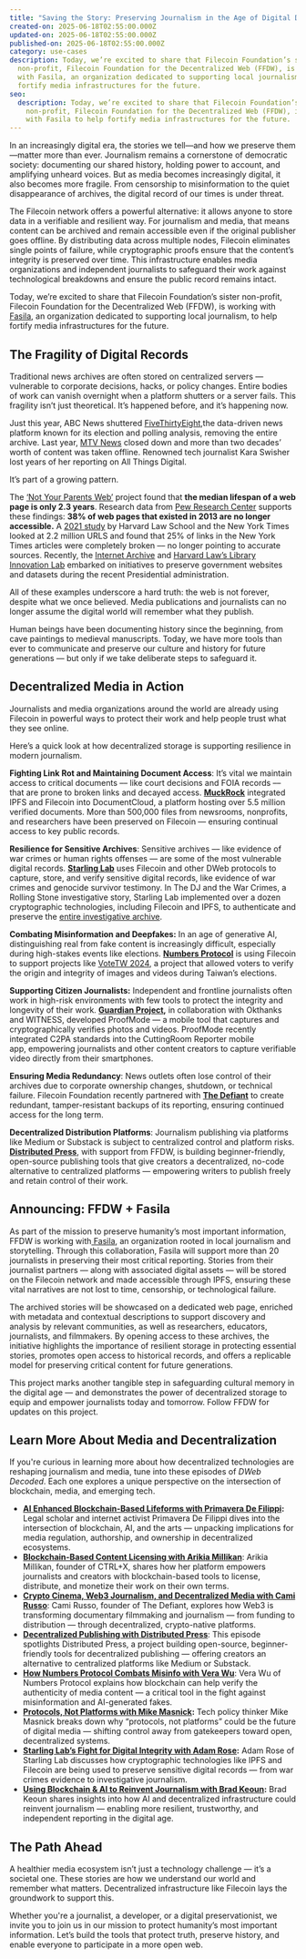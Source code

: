 ```yaml
---
title: "Saving the Story: Preserving Journalism in the Age of Digital Decay"
created-on: 2025-06-18T02:55:00.000Z
updated-on: 2025-06-18T02:55:00.000Z
published-on: 2025-06-18T02:55:00.000Z
category: use-cases
description: Today, we’re excited to share that Filecoin Foundation’s sister
  non-profit, Filecoin Foundation for the Decentralized Web (FFDW), is working
  with Fasila, an organization dedicated to supporting local journalism, to help
  fortify media infrastructures for the future.
seo:
  description: Today, we’re excited to share that Filecoin Foundation’s sister
    non-profit, Filecoin Foundation for the Decentralized Web (FFDW), is working
    with Fasila to help fortify media infrastructures for the future.
---
```

In an increasingly digital era, the stories we tell—and how we preserve them—matter more than ever. Journalism remains a cornerstone of democratic society: documenting our shared history, holding power to account, and amplifying unheard voices. But as media becomes increasingly digital, it also becomes more fragile. From censorship to misinformation to the quiet disappearance of archives, the digital record of our times is under threat.

The Filecoin network offers a powerful alternative: it allows anyone to store data in a verifiable and resilient way. For journalism and media, that means content can be archived and remain accessible even if the original publisher goes offline. By distributing data across multiple nodes, Filecoin eliminates single points of failure, while cryptographic proofs ensure that the content’s integrity is preserved over time. This infrastructure enables media organizations and independent journalists to safeguard their work against technological breakdowns and ensure the public record remains intact.

Today, we’re excited to share that Filecoin Foundation’s sister non-profit, Filecoin Foundation for the Decentralized Web (FFDW), is working with[ Fasila](https://www.fasila-inc.com/), an organization dedicated to supporting local journalism, to help fortify media infrastructures for the future.

## **The Fragility of Digital Records**

Traditional news archives are often stored on centralized servers — vulnerable to corporate decisions, hacks, or policy changes. Entire bodies of work can vanish overnight when a platform shutters or a server fails. This fragility isn’t just theoretical. It’s happened before, and it’s happening now. 

Just this year, ABC News shuttered [FiveThirtyEight](https://www.theguardian.com/us-news/2025/mar/05/abc-news-538-shut-down),the data-driven news platform known for its election and polling analysis, removing the entire archive. Last year, [MTV News](https://variety.com/2024/digital/news/mtv-news-website-archives-pulled-offline-1236047163/) closed down and more than two decades’ worth of content was taken offline. Renowned tech journalist Kara Swisher lost years of her reporting on All Things Digital. 

It’s part of a growing pattern.

The [‘Not Your Parents Web’](https://fil.org/blog/the-web-isn-t-forever-new-research-findings-from-not-your-parents-web-project) project found that **the median lifespan of a web page is only 2.3 years**. Research data from [Pew Research Center](https://www.pewresearch.org/wp-content/uploads/sites/20/2024/05/pl_2024.05.17_link-rot_report.pdf) supports these findings: **38% of web pages that existed in 2013 are no longer accessible.** A [2021 study](https://www.cjr.org/analysis/linkrot-content-drift-new-york-times.php) by Harvard Law School and the New York Times looked at 2.2 million URLS and found that 25% of links in the New York Times articles were completely broken –– no longer pointing to accurate sources. Recently, the [Internet Archive](https://blog.archive.org/2025/02/06/update-on-the-2024-2025-end-of-term-web-archive/) and [Harvard Law’s Library Innovation Lab](https://hls.harvard.edu/amicus-libris/the-data-gov-archive-at-the-harvard-law-school-library-innovation-lab/) embarked on initiatives to preserve government websites and datasets during the recent Presidential administration. 

All of these examples underscore a hard truth: the web is not forever, despite what we once believed. Media publications and journalists can no longer assume the digital world will remember what they publish.

Human beings have been documenting history since the beginning, from cave paintings to medieval manuscripts. Today, we have more tools than ever to communicate and preserve our culture and history for future generations — but only if we take deliberate steps to safeguard it.

## **Decentralized Media in Action**

Journalists and media organizations around the world are already using Filecoin in powerful ways to protect their work and help people trust what they see online.  

Here’s a quick look at how decentralized storage is supporting resilience in modern journalism. 

**Fighting Link Rot and Maintaining Document Access**: It’s vital we maintain access to critical documents –– like court decisions and FOIA records –– that are prone to broken links and decayed access. **[MuckRock](https://www.muckrock.com/news/archives/2024/sep/11/featured-add-on-push-to-ipfs-filecoin/)** integrated IPFS and Filecoin into DocumentCloud, a platform hosting over 5.5 million verified documents. More than 500,000 files from newsrooms, nonprofits, and researchers have been preserved on Filecoin –– ensuring continual access to key public records. 

**Resilience for Sensitive Archives**: Sensitive archives –– like evidence of war crimes or human rights offenses –– are some of the most vulnerable digital records. **[Starling Lab](https://www.starlinglab.org/)** uses Filecoin and other DWeb protocols to capture, store, and verify sensitive digital records, like evidence of war crimes and genocide survivor testimony. In The DJ and the War Crimes, a Rolling Stone investigative story, Starling Lab implemented over a dozen cryptographic technologies, including Filecoin and IPFS, to authenticate and preserve the [entire investigative archive](https://investigation.rollingstone.com/dj-photo-war-crimes-bosnia/archive/the-photograph/). 

**Combating Misinformation and Deepfakes:** In an age of generative AI, distinguishing real from fake content is increasingly difficult, especially during high-stakes events like elections. **[Numbers Protocol](https://www.numbersprotocol.io/)** is using Filecoin to support projects like [VoteTW 2024](https://votetw2024.numbersprotocol.io/En), a project that allowed voters to verify the origin and integrity of images and videos during Taiwan’s elections. 

**Supporting Citizen Journalists:** Independent and frontline journalists often work in high-risk environments with few tools to protect the integrity and longevity of their work. **[Guardian Project](https://proofmode.org/blog/cuttingroom),** in collaboration with Okthanks and WITNESS, developed ProofMode — a mobile tool that captures and cryptographically verifies photos and videos. ProofMode recently integrated C2PA standards into the CuttingRoom Reporter mobile app, empowering journalists and other content creators to capture verifiable video directly from their smartphones. 

**Ensuring Media Redundancy**: News outlets often lose control of their archives due to corporate ownership changes, shutdown, or technical failure. Filecoin Foundation recently partnered with **[The Defiant](https://thedefiant.io/news/defi/the-defiant-to-preserve-article-archives-on-filecoin)** to create redundant, tamper-resistant backups of its reporting, ensuring continued access for the long term.

**Decentralized Distribution Platforms**: Journalism publishing via platforms like Medium or Substack is subject to centralized control and platform risks. **[Distributed Press](https://distributed.press/en/)**, with support from FFDW, is building beginner-friendly, open-source publishing tools that give creators a decentralized, no-code alternative to centralized platforms — empowering writers to publish freely and retain control of their work.

## **Announcing: FFDW + Fasila**

As part of the mission to preserve humanity’s most important information, FFDW is working with[ Fasila](https://www.fasila-inc.com/), an organization rooted in local journalism and storytelling. Through this collaboration, Fasila will support more than 20 journalists in preserving their most critical reporting. Stories from their journalist partners — along with associated digital assets — will be stored on the Filecoin network and made accessible through IPFS, ensuring these vital narratives are not lost to time, censorship, or technological failure. 

The archived stories will be showcased on a dedicated web page, enriched with metadata and contextual descriptions to support discovery and analysis by relevant communities, as well as researchers, educators, journalists, and filmmakers. By opening access to these archives, the initiative highlights the importance of resilient storage in protecting essential stories, promotes open access to historical records, and offers a replicable model for preserving critical content for future generations.

This project marks another tangible step in safeguarding cultural memory in the digital age — and demonstrates the power of decentralized storage to equip and empower journalists today and tomorrow. Follow FFDW for updates on this project. 



## **Learn More About Media and Decentralization** 

If you're curious in learning more about how decentralized technologies are reshaping journalism and media, tune into these episodes of *DWeb Decoded*. Each one explores a unique perspective on the intersection of blockchain, media, and emerging tech.

* **[AI Enhanced Blockchain-Based Lifeforms with Primavera De Filippi](https://www.youtube.com/watch?v=wli8UmjlrV8&list=PLp3zrT1ewY0micCUXk2G1B1-ukbpuclJy&index=88&t=3s):** Legal scholar and internet activist Primavera De Filippi dives into the intersection of blockchain, AI, and the arts — unpacking implications for media regulation, authorship, and ownership in decentralized ecosystems. 
* **[Blockchain-Based Content Licensing with Arikia Millikan](https://www.youtube.com/watch?v=JzAQnRp7bwQ&list=PLp3zrT1ewY0micCUXk2G1B1-ukbpuclJy&index=19)**: Arikia Millikan, founder of CTRL+X, shares how her platform empowers journalists and creators with blockchain-based tools to license, distribute, and monetize their work on their own terms.
* **[Crypto Cinema, Web3 Journalism, and Decentralized Media with Cami Russo](https://www.youtube.com/watch?v=3nVyrlf4tqM&list=PLp3zrT1ewY0micCUXk2G1B1-ukbpuclJy&index=61&pp=iAQB)**: Cami Russo, founder of The Defiant, explores how Web3 is transforming documentary filmmaking and journalism — from funding to distribution — through decentralized, crypto-native platforms.
* **[Decentralized Publishing with Distributed Press](https://www.youtube.com/watch?v=zZqPomT1Teo&list=PLp3zrT1ewY0micCUXk2G1B1-ukbpuclJy&index=93&pp=iAQB)**: This episode spotlights Distributed Press, a project building open-source, beginner-friendly tools for decentralized publishing — offering creators an alternative to centralized platforms like Medium or Substack.
* **[How Numbers Protocol Combats Misinfo with Vera Wu](https://www.youtube.com/watch?v=EpR_PbgeX4Y&list=PLp3zrT1ewY0micCUXk2G1B1-ukbpuclJy&index=56&pp=iAQB)**: Vera Wu of Numbers Protocol explains how blockchain can help verify the authenticity of media content — a critical tool in the fight against misinformation and AI-generated fakes.
* **[Protocols, Not Platforms with Mike Masnick](https://www.youtube.com/watch?v=9-xxIJC8wJA&list=PLp3zrT1ewY0micCUXk2G1B1-ukbpuclJy&index=91&pp=iAQB):** Tech policy thinker Mike Masnick breaks down why “protocols, not platforms” could be the future of digital media — shifting control away from gatekeepers toward open, decentralized systems. 
* **[Starling Lab’s Fight for Digital Integrity with Adam Rose](https://www.youtube.com/watch?v=xSGG4eMoA-o&list=PLp3zrT1ewY0micCUXk2G1B1-ukbpuclJy&index=54&pp=iAQB):** Adam Rose of Starling Lab discusses how cryptographic technologies like IPFS and Filecoin are being used to preserve sensitive digital records — from war crimes evidence to investigative journalism.
* **[Using Blockchain & AI to Reinvent Journalism with Brad Keoun](https://www.youtube.com/watch?v=Yl58v4CB9Uk&list=PLp3zrT1ewY0micCUXk2G1B1-ukbpuclJy&index=36&pp=iAQB):** Brad Keoun shares insights into how AI and decentralized infrastructure could reinvent journalism — enabling more resilient, trustworthy, and independent reporting in the digital age.

## **The Path Ahead**

A healthier media ecosystem isn’t just a technology challenge — it’s a societal one. These stories are how we understand our world and remember what matters. Decentralized infrastructure like Filecoin lays the groundwork to support this.  

Whether you're a journalist, a developer, or a digital preservationist, we invite you to join us in our mission to protect humanity’s most important information. Let’s build the tools that protect truth, preserve history, and enable everyone to participate in a more open web.
